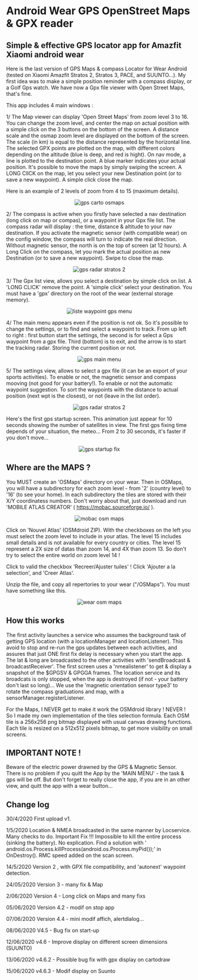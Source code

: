 # Android Wear GPS OpenStreet Maps & GPX reader
Simple &amp; effective GPS locator app for Amazfit Xiaomi android wear
------------------------------------------------------------------------------
Here is the last version of GPS Maps & compass Locator for Wear Android (tested on Xiaomi Amazfit Stratos 2, Stratos 3, PACE, and SUUNTO...). My first idea was to make a simple position reminder with a compass display, or a Golf Gps watch. We have now a Gpx file viewer with Open Street Maps, that's fine.

This app includes 4 main windows :

1/ The Map viewer can display 'Open Street Maps' from zoom level 3 to 16. You can change the zoom level, and center the map on actual position with a simple click on the 3 buttons on the bottom of the screen. A distance scale and the osmap zoom level are displayed on the bottom of the screen. The scale (in km) is equal to the distance represented by the horizontal line. 
The selected GPX points are plotted on the map, with different colors depending on the altitude (blue is deep, and red is hight).
On nav mode, a line is plotted to the destination point.
A blue marker indicates your actual position.
It's possible to move the maps by simply swiping the screen.
A LONG ClICK on the map, let you select your new Destination point (or to save a new waypoint).
A simple click close the map.

Here is an example of 2 levels of zoom from 4 to 15 (maximum details).

<center><img src="/6-carto3.jpg" alt="gps carto osmaps"/></center>

2/ The compass is active when you firstly have selected a nav destination (long click on map or compas), or a waypoint in your Gpx file list.
The compass radar will display : the time, distance & altitude to your nav destination.
If you activate the magnetic sensor (with compatible wear) on the config window, the compass will turn to indicate the real direction.
Without magnetic sensor, the north is on the top of screen (at 12 hours).
A Long Click on the compass, let you mark the actual position as new Destination (or to save a new waypoint).
Swipe to close the map.

<center><img src="/5-scann.jpg" alt="gps radar stratos 2"/></center>

3/ The Gpx list view, allows you select a destination by simple click on list.
A 'LONG CLICK' remove the point. A 'simple click' select your destination.
You must have a 'gpx' directory on the root of the wear (external storage memory).

<center><img src="/3-wpt-liste.jpg" alt="liste waypoint gps menu"/></center>

4/ The main menu appears even if the position is not ok. So it's possible to change the settings, or to find and select a waypoint to track.
From up left to right : first button start the settings, the second is for select a Gps waypoint from a gpx file.
Third (bottom) is to exit, and the arrow is to start the tracking radar. Storing the current position or not.

<center><img src="/2-main-screen.jpg" alt="gps main menu"/></center>

5/ The settings view, allows to select a gpx file (it can be an export of your sports activities).
To enable or not, the magnetic sensor and compass mooving (not good for your battery!).
To enable or not the automatic waypoint suggestion.
To sort the waypoints with the distance to actual position (next wpt is the closest), or not (leave in the list order).

<center><img src="/4-settings.jpg" alt="gps radar stratos 2"/></center>

Here's the first gps startup screen. This animation just appear for 10 seconds showing the number of satellites in view.
The first gps fixing time depends of your situation, the meteo... From 2 to 30 seconds, it's faster if you don't move...

<center><img src="/1-startscreen.jpg" alt="gps startup fix"/></center>

Where are the MAPS ?
-------------------
You MUST create an 'OSMaps' directory on your wear.
Then in OSMaps, you will have a subdirectory for each zoom level - from '2' (country level) to '16' (to see your home).
In each subdirectory the tiles are stored with their X/Y coordinatess numbers.
Don't worry about that, just download and run 'MOBILE ATLAS CREATOR' ( https://mobac.sourceforge.io/ ).

<center><img src="/mobac1.jpg" alt="mobac osm maps"/></center>

Click on 'Nouvel Atlas' (OSMdroid ZIP). With the checkboxes on the left you must select the zoom level to include in your atlas.
The level 15 includes small details and is not available for every country or cities. The level 15 represent a 2X size of datas than zoom 14, and 4X than zoom 13. So don't try to select the entire world on zoom level 14 !

Click to valid the checkbox 'Recreer/Ajuster tuiles' !
Click 'Ajouter a la selection', and 'Creer Atlas'.

Unzip the file, and copy all repertories to your wear ("/OSMaps").
You must have something like this.

<center><img src="/osmaps-wear1.jpg" alt="wear osm maps"/></center>

How this works
--------------
The first activity launches a service who assumes the background task of getting GPS location (with a locationManager and locationListener). This avoid to stop and re-run the gps updates between each activities, and assures that just ONE first fix delay is necessary when you start the app.
The lat & long are broadcasted to the other activities with 'sendBroadcast & broadcastReceiver'.
The first screen uses a 'nmealistener' to get & display a snapshot of the $GPGSV & GPGGA frames.
The location service and its broadcats is only stopped, when the app is destroyed (if not - your battery don't last so long)...
We use the 'magnetic orientation sensor type3' to rotate the compass graduations and map, with a sensorManager.registerListener.

For the Maps, I NEVER get to make it work the OSMdroid library ! NEVER ! So I made my own implementation of the tiles selection formula.
Each OSM tile is a 256x256 png bitmap displayed with usual canvas drawing functions.
Each tile is resized on a 512x512 pixels bitmap, to get more visibility on small screens.

IMPORTANT NOTE !
---------------
Beware of the electric power drawned by the GPS & Magnetic Sensor. There is no problem if you quitt the App by the 'MAIN MENU' - the task & gps will be off. But don't forget to really close the app, if you are in an other view, and quitt the app with a wear button... 

Change log
----------
30/4/2020 First upload v1.

1/5/2020  Location & NMEA broadcasted in the same manner by Locservice. Many checks to do.
          Important Fix !!! Impossible to kill the entire process (sinking the battery). No explication. Find a solution with ' android.os.Process.killProcess(android.os.Process.myPid());' in OnDestroy().
          RMC speed added on the scan screen.
         
14/5/2020  Version 2 , with GPX file compatibility, and 'autonext' waypoint detection.

24/05/2020 Version 3 - many fix & Map

2/06/2020  Version 4 - Long click on Maps and many fixs

05/06/2020 Version 4.2 - modif on stop app

07/06/2020 Version 4.4 - mini modif affich, alertdialog...

08/06/2020 V4.5 - Bug fix on start-up

12/06/2020 v4.6 - Improve display on different screen dimensions (SUUNTO)

13/06/2020 v4.6.2 - Possible bug fix with gpx display on cartodraw

15/06/2020 v4.6.3 - Modif display on Suunto 





